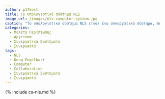 ```yaml
---
author: p17kost
title: Το υπολογιστικό σύστημα NLS
image_url: /images/nls-computer-system.jpg
caption: "Το υπολογιστικό σύστημα NLS είναι ένα συνεργατικό σύστημα, που προάγει την ιδεολογία του Doug Engelbart για την επαύξηση της ανθρώπινης νοημοσύνης μέσω της διάδρασης με τον υπολογιστή."
categories:
  - Μελέτη Περίπτωσης
  - Αρχέτυπα
  - Συνεργατικά Συστήματα
  - Συνεργασία
tags:
  - NLS
  - Doug Engelbart
  - Computer
  - Collaboration
  - Συνεργατικά Συστήματα
  - Συνεργασία
---
```


{% include cs-nls.md %}
